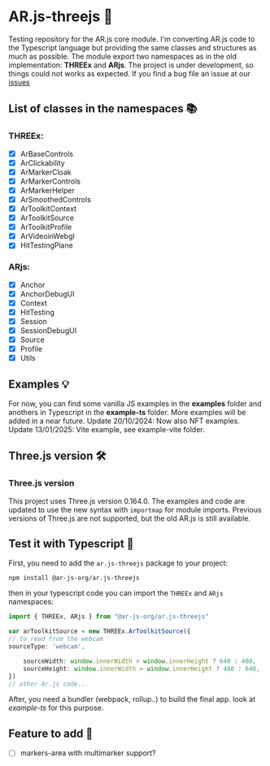 # AR.js-threejs 🚀

Testing repository for the AR.js core module. I'm converting AR.js code to the Typescript language but providing the same classes and structures as much as possible.
The module export two namespaces as in the old implementation: **THREEx** and **ARjs**.
The project is under development, so things could not works as expected. If you find a bug file an issue at our [issues](https://github.com/AR-js-org/AR.js-threejs/issues)

## List of classes in the namespaces 📚
### THREEx:
- [x] ArBaseControls
- [x] ArClickability
- [x] ArMarkerCloak
- [x] ArMarkerControls
- [x] ArMarkerHelper
- [x] ArSmoothedControls
- [x] ArToolkitContext
- [x] ArToolkitSource
- [x] ArToolkitProfile
- [x] ArVideoinWebgl
- [x] HitTestingPlane

### ARjs:

- [x] Anchor
- [x] AnchorDebugUI
- [x] Context
- [x] HitTesting
- [x] Session
- [x] SessionDebugUI
- [x] Source
- [x] Profile
- [x] Utils

## Examples 💡
For now, you can find some vanilla JS examples in the **examples** folder and anothers in Typescript in the **example-ts** folder. More examples will be added in a near future.
Update 20/10/2024: Now also NFT examples.
Update 13/01/2025: Vite example, see example-vite folder.

## Three.js version 🛠️
### Three.js version

This project uses Three.js version 0.164.0. The examples and code are updated to use the new syntax with `importmap` for module imports. Previous versions of Three.js are not supported, but the old AR.js is still available.

## Test it with Typescript 🧪

First, you need to add the `ar.js-threejs` package to your project:

`npm install @ar-js-org/ar.js-threejs`

then in your typescript code you can import the `THREEx` and `ARjs` namespaces:

```typescript
import { THREEx, ARjs } from "@ar-js-org/ar.js-threejs"

var arToolkitSource = new THREEx.ArToolkitSource({
// to read from the webcam
sourceType: 'webcam',

    sourceWidth: window.innerWidth > window.innerHeight ? 640 : 480,
    sourceHeight: window.innerWidth > window.innerHeight ? 480 : 640,
})
// other Ar.js code...
```

After, you need a bundler (webpack, rollup..) to build the final app. look at _example-ts_ for this purpose.

## Feature to add 📝

- [ ] markers-area with multimarker support?
